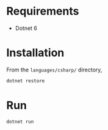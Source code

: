 # Requirements

- Dotnet 6

# Installation

From the `languages/csharp/` directory,

```bash
dotnet restore
```

# Run

```bash
dotnet run
```
